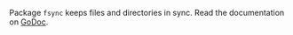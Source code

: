 Package `fsync` keeps files and directories in sync. Read the documentation on
[GoDoc](http://godoc.org/github.com/mostafah/fsync).